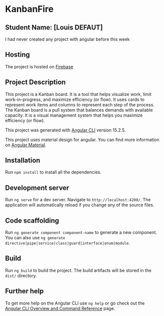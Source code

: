 # KanbanFire

## Student Name: [Louis DEFAUT] 
I had never created any project with angular before this week

## Hosting
The project is hosted on [Firebase](https://angular-fire-fb11e.web.app/)

## Project Description

This project is a Kanban board. It is a tool that helps visualize work, limit work-in-progress, and maximize efficiency (or flow). It uses cards to represent work items and columns to represent each step of the process. The Kanban board is a pull system that balances demands with available capacity. It is a visual management system that helps you maximize efficiency (or flow).

This project was generated with [Angular CLI](https://github.com/angular/angular-cli) version 15.2.5.

This project uses material design for angular. You can find more information on [Angular Material](https://material.angular.io/).

## Installation

Run `npm install` to install all the dependencies.

## Development server

Run `ng serve` for a dev server. Navigate to `http://localhost:4200/`. The application will automatically reload if you change any of the source files.

## Code scaffolding

Run `ng generate component component-name` to generate a new component. You can also use `ng generate directive|pipe|service|class|guard|interface|enum|module`.

## Build

Run `ng build` to build the project. The build artifacts will be stored in the `dist/` directory.

## Further help

To get more help on the Angular CLI use `ng help` or go check out the [Angular CLI Overview and Command Reference](https://angular.io/cli) page.
